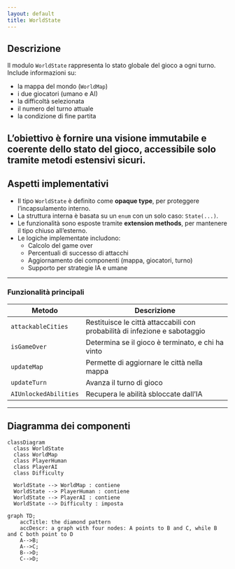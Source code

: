 ```yaml
---
layout: default
title: WorldState
---
```

## Descrizione
Il modulo `WorldState` rappresenta lo stato globale del gioco a ogni turno. Include informazioni su:

- la mappa del mondo (`WorldMap`)
- i due giocatori (umano e AI)
- la difficoltà selezionata
- il numero del turno attuale
- la condizione di fine partita

L’obiettivo è fornire una **visione immutabile e coerente** dello stato del gioco, accessibile solo tramite 
metodi estensivi sicuri.
---

## Aspetti implementativi

- Il tipo `WorldState` è definito come **opaque type**, per proteggere l’incapsulamento interno.
- La struttura interna è basata su un `enum` con un solo caso: `State(...)`.
- Le funzionalità sono esposte tramite **extension methods**, per mantenere il tipo chiuso all’esterno.
- Le logiche implementate includono:
    - Calcolo del game over
    - Percentuali di successo di attacchi
    - Aggiornamento dei componenti (mappa, giocatori, turno)
    - Supporto per strategie IA e umane

---

### Funzionalità principali
| Metodo | Descrizione |
|--------|-------------|
| `attackableCities` | Restituisce le città attaccabili con probabilità di infezione e sabotaggio |
| `isGameOver` | Determina se il gioco è terminato, e chi ha vinto |
| `updateMap` | Permette di aggiornare le città nella mappa |
| `updateTurn` | Avanza il turno di gioco |
| `AIUnlockedAbilities` | Recupera le abilità sbloccate dall’IA |

---

## Diagramma dei componenti

```mermaid
classDiagram
  class WorldState
  class WorldMap
  class PlayerHuman
  class PlayerAI
  class Difficulty

  WorldState --> WorldMap : contiene
  WorldState --> PlayerHuman : contiene
  WorldState --> PlayerAI : contiene
  WorldState --> Difficulty : imposta

```
```mermaid
graph TD;
    accTitle: the diamond pattern
    accDescr: a graph with four nodes: A points to B and C, while B and C both point to D
    A-->B;
    A-->C;
    B-->D;
    C-->D;
```
